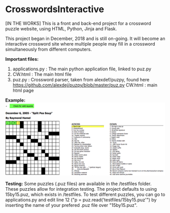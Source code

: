 # CrosswordsInteractive
[IN THE WORKS] This is a front and back-end project for a crossword puzzle website, using HTML, Python, Jinja and Flask.

This project began in December, 2018 and is still on-going. 
It will become an interactive crossword site where multiple people may fill in a crossword simultaneously from different computers. 

**Important files:**
  1. applications.py : The main python application file, linked to puz.py 
  2. CW.html : The main html file
  3. puz.py : Crossword parser, taken from alexdef/puzpy, found here https://github.com/alexdej/puzpy/blob/master/puz.py
  CW.html : main html page

**Example:**
![](images/readmePhoto.png)

**Testing:** 
Some puzzles (.puz files) are available in the /testfiles folder. These puzzles allow for integration testing. The project defaults to using 15by15.puz, which exists in /testfiles. To test different puzzles, you can go to applications.py and edit line 12 ("p = puz.read('testfiles/15by15.puz'") by inserting the name of your prefered .puz file over "15by15.puz".

